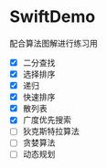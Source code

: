 # SwiftDemo
配合算法图解进行练习用
- [x] 二分查找
- [x] 选择排序
- [x] 递归
- [x] 快速排序
- [x] 散列表
- [x] 广度优先搜索
- [ ] 狄克斯特拉算法
- [ ] 贪婪算法
- [ ] 动态规划
